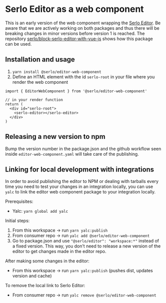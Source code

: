 # Serlo Editor as a web component

This is an early version of the web component wrapping the [Serlo Editor](https://de.serlo.org/editor). Be aware that we are actively working on both packages and thus there will be breaking changes in minor versions before version 1 is reached. The repository [serlo/block-serlo-editor-with-vue-js](https://github.com/serlo/block-serlo-editor-with-vue-js) shows how this package can be used.

## Installation and usage

1. `yarn install @serlo/editor-web-component`
2. Define an HTML element with the id `serlo-root` in your file where you render the web component

```JSX
import { EditorWebComponent } from '@serlo/editor-web-component'

// in your render function
return (
  <div id="serlo-root">
    <serlo-editor></serlo-editor>
  </div>
)
```

## Releasing a new version to npm

Bump the version number in the package.json and
the github workflow seen inside `editor-web-component.yaml` will take care of the publishing.

## Linking for local development with integrations

In order to avoid publishing the editor to NPM or dealing with tarballs every time you need to test your changes in an integration locally, you can use `yalc` to link the editor web component package to your integration locally.

Prerequisites:

- Yalc: `yarn global add yalc`

Initial steps:

1. From this workspace -> run `yarn yalc:publish`
2. From consumer repo -> run `yalc add @serlo/editor-web-component`
3. Go to package.json and use `"@serlo/editor": "workspace:*"` instead of a fixed version. This way, you don't need to release a new version of the editor to get changes made in the editor repo.

After making some changes in the editor:

- From this workspace -> run `yarn yalc:publish` (pushes dist, updates version and cache)

To remove the local link to Serlo Editor:

- From consumer repo -> run `yalc remove @serlo/editor-web-component`
